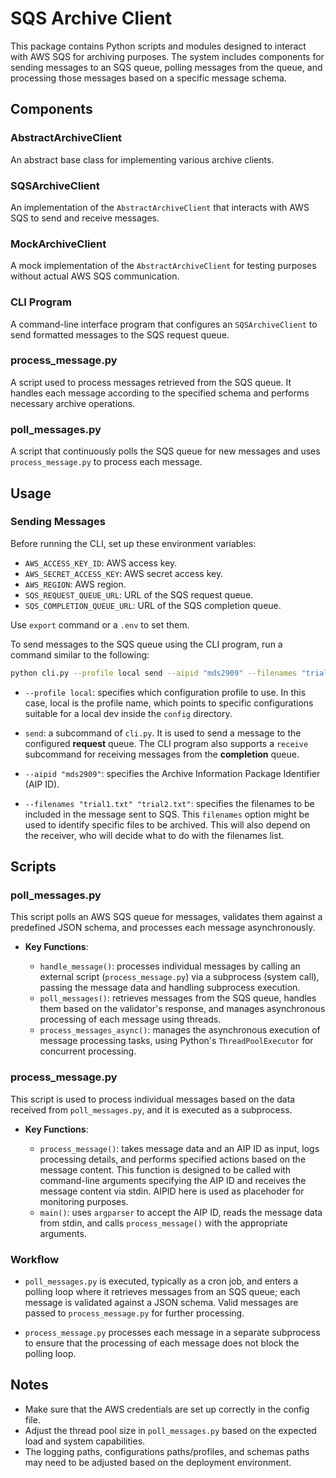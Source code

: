 # SQS Archive Client

This package contains Python scripts and modules designed to interact with AWS SQS for archiving purposes. The system includes components for sending messages to an SQS queue, polling messages from the queue, and processing those messages based on a specific message schema.

## Components

### AbstractArchiveClient

An abstract base class for implementing various archive clients.

### SQSArchiveClient

An implementation of the `AbstractArchiveClient` that interacts with AWS SQS to send and receive messages.

### MockArchiveClient

A mock implementation of the `AbstractArchiveClient` for testing purposes without actual AWS SQS communication.

### CLI Program

A command-line interface program that configures an `SQSArchiveClient` to send formatted messages to the SQS request queue.

### process_message.py

A script used to process messages retrieved from the SQS queue. It handles each message according to the specified schema and performs necessary archive operations.

### poll_messages.py

A script that continuously polls the SQS queue for new messages and uses `process_message.py` to process each message.




## Usage

### Sending Messages

Before running the CLI, set up these environment variables:

- `AWS_ACCESS_KEY_ID`: AWS access key.
- `AWS_SECRET_ACCESS_KEY`: AWS secret access key.
- `AWS_REGION`: AWS region.
- `SQS_REQUEST_QUEUE_URL`: URL of the SQS request queue.
- `SQS_COMPLETION_QUEUE_URL`: URL of the SQS completion queue.

Use `export` command or  a `.env` to set them.

To send messages to the SQS queue using the CLI program, run a command similar to the following:

```sh
python cli.py --profile local send --aipid "mds2909" --filenames "trial1.txt" "trial2.txt"
```

- `--profile local`: specifies which configuration profile to use. In this case, local is the profile name, which points to specific configurations suitable for a local dev inside the `config` directory.

- `send`: a subcommand of `cli.py`. It is used to send a message to the configured **request** queue. The CLI program also supports a `receive` subcommand for receiving messages from the **completion** queue. 

- `--aipid "mds2909"`: specifies the Archive Information Package Identifier (AIP ID).

- `--filenames "trial1.txt" "trial2.txt"`: specifies the filenames to be included in the message sent to SQS. This `filenames` option might be used to identify specific files to be archived. This will also depend on the receiver, who will decide what to do with the filenames list.

## Scripts

### poll_messages.py

This script polls an AWS SQS queue for messages, validates them against a predefined JSON schema, and processes each message asynchronously.

- **Key Functions**:

    - `handle_message()`: processes individual messages by calling an external script (`process_message.py`) via a subprocess (system call), passing the message data and handling subprocess execution.
    - `poll_messages()`: retrieves messages from the SQS queue, handles them based on the validator's response, and manages asynchronous processing of each message using threads.
    - `process_messages_async()`: manages the asynchronous execution of message processing tasks, using Python's `ThreadPoolExecutor` for concurrent processing.

### process_message.py

This script is used to process individual messages based on the data received from `poll_messages.py`, and it is executed as a subprocess.

- **Key Functions**:

    - `process_message()`: takes message data and an AIP ID as input, logs processing details, and performs specified actions based on the message content. This function is designed to be called with command-line arguments specifying the AIP ID and receives the message content via stdin. AIPID here is used as placehoder for monitoring purposes.
    - `main()`: uses `argparser` to accept the AIP ID, reads the message data from stdin, and calls `process_message()` with the appropriate arguments.

### Workflow

- `poll_messages.py` is executed, typically as a cron job, and enters a polling loop where it retrieves messages from an SQS queue; each message is validated against a JSON schema. Valid messages are passed to `process_message.py` for further processing.

- `process_message.py` processes each message in a separate subprocess to ensure that the processing of each message does not block the polling loop.


## Notes

- Make sure that the AWS credentials are set up correctly in the config file.
- Adjust the thread pool size in `poll_messages.py` based on the expected load and system capabilities.
- The logging paths, configurations paths/profiles, and schemas paths may need to be adjusted based on the deployment environment.